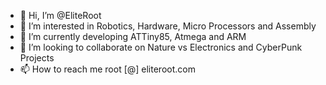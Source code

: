 - 👋 Hi, I’m @EliteRoot
- 👀 I’m interested in Robotics, Hardware, Micro Processors and Assembly
- 🌱 I’m currently developing ATTiny85, Atmega and ARM
- 💞️ I’m looking to collaborate on Nature vs Electronics and CyberPunk Projects
- 📫 How to reach me root [@] eliteroot.com

<!---
EliteRoot/EliteRoot is a ✨ special ✨ repository because its `README.md` (this file) appears on your GitHub profile.
You can click the Preview link to take a look at your changes.
--->
